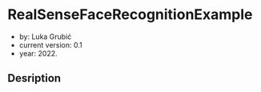 # RealSenseFaceRecognitionExample

- by: Luka Grubić <br />
- current version: 0.1 <br />
- year: 2022. <br />


## Desription
